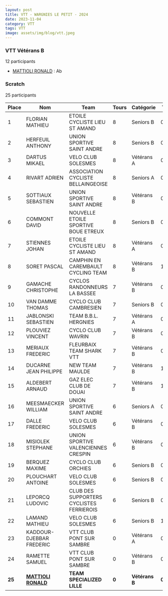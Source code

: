```yaml
---
layout: post
title: VTT - WARGNIES LE PETIT - 2024
date: 2023-11-04
category: VTT
tags: VTT
image: assets/img/blog/vtt.jpeg
---
```


### VTT Vétérans B
12 participants
- [MATTIOLI RONALD](https://teamspecializedlille.cc/coureurs/mattiolironald) : Ab

### Scratch
25 participants

| Place | Nom | Team | Tours | Catégorie | Temps |
|---|---|---|---|---|---|
| 1 | FLORIAN MATHIEU | ETOILE CYCLISTE LIEU ST AMAND | 8 | Seniors B | 0:51:50 | 
| 2 | HERFEUIL ANTHONY | UNION SPORTIVE SAINT ANDRE | 8 | Seniors B | 0:52:20 | 
| 3 | DARTUS MIKAEL | VELO CLUB SOLESMES | 8 | Vétérans A | 0:56:20 | 
| 4 | RIVART ADRIEN | ASSOCIATION CYCLISTE BELLAINGEOISE | 8 | Seniors A | 0:56:24 | 
| 5 | SOTTIAUX SEBASTIEN | UNION SPORTIVE SAINT ANDRE | 8 | Vétérans B | 0:57:22 | 
| 6 | COMMONT DAVID | NOUVELLE ETOILE SPORTIVE BOUE ETREUX | 8 | Seniors B | 0:59:30 | 
| 7 | STIENNES JOHAN | ETOILE CYCLISTE LIEU ST AMAND | 8 | Vétérans A | 0:59:54 | 
| 8 | SORET PASCAL | CAMPHIN EN CAREMBAULT CYCLING TEAM | 8 | Vétérans B | 1:0:37 | 
| 9 | GAMACHE CHRISTOPHE | CYCLOS RANDONNEURS LA BASSEE | 7 | Vétérans B | 0:55:4 | 
| 10 | VAN DAMME THOMAS | CYCLO CLUB CAMBRESIEN | 7 | Seniors B | 0:56:53 | 
| 11 | JABLONSKI SEBASTIEN | TEAM B.B.L. HERGNIES | 7 | Vétérans A | 0:57:14 | 
| 12 | PLOUVIEZ VINCENT | CYCLO CLUB WAVRIN | 7 | Vétérans B | 0:57:22 | 
| 13 | MERIAUX FREDERIC | FLEURBAIX TEAM SHARK VTT | 7 | Vétérans B | 0:57:57 | 
| 14 | DUCARNE JEAN PHILIPPE | NEW TEAM MAULDE | 7 | Vétérans B | 1:1:14 | 
| 15 | ALDEBERT ARNAUD | GAZ ELEC CLUB DE DOUAI | 7 | Vétérans B | 1:1:20 | 
| 16 | MEESMAECKER WILLIAM | UNION SPORTIVE SAINT ANDRE | 6 | Seniors A | 0:52:26 | 
| 17 | DALLE FREDERIC | VELO CLUB SOLESMES | 6 | Vétérans B | 0:53:18 | 
| 18 | MISIOLEK STEPHANE | UNION SPORTIVE VALENCIENNES CRESPIN | 6 | Vétérans B | 0:53:55 | 
| 19 | BERQUEZ MAXIME | CYCLO CLUB ORCHIES | 6 | Seniors B | 0:54:9 | 
| 20 | PLOUCHART ANTOINE | VELO CLUB SOLESMES | 6 | Seniors B | 0:55:50 | 
| 21 | LEPORCQ LUDOVIC | CLUB DES SUPPORTERS CYCLISTES FERRIEROIS | 6 | Seniors B | 0:58:9 | 
| 22 | LAMAND MATHIEU | VELO CLUB SOLESMES | 6 | Seniors B | 1:4:20 | 
| 23 | KADDOUR-DJEBBAR FREDERIC | VTT  CLUB PONT SUR SAMBRE | 0 | Vétérans A | 0:38:53 | 
| 24 | RAMETTE SAMUEL | VTT  CLUB PONT SUR SAMBRE | 0 | Vétérans B | 0:38:53 | 
| **25** | **[MATTIOLI RONALD](https://teamspecializedlille.cc/coureurs/mattiolironald)** | **TEAM SPECIALIZED LILLE** | **0** | **Vétérans B** | **0:38:53** | 
